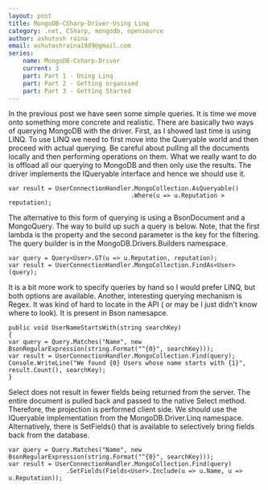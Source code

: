 ```yaml
---
layout: post
title: MongoDB-CSharp-Driver-Using Linq
category: .net, CSharp, mongodb, opensource
author: ashutosh raina
email: ashutoshraina1989@gmail.com
series:
	name: MongoDB-Csharp-Driver
	current: 3
	part: Part 1 - Using Linq
	part: Part 2 - Getting organised
	part: Part 3 - Getting Started
---
```




In the previous post we have seen some simple queries. It is time we move onto something more concrete and realistic. There are basically two ways of querying MongoDB with the driver. First, as I showed last time is using LINQ. To use LINQ we need to first move into the Queryable world and then proceed with actual querying.
Be careful about pulling all the documents locally and then performing operations on them. What we really want to do is offload all our querying to MongoDB and then only use the results. The driver implements the IQueryable interface and hence we should use it.


	var result = UserConnectionHandler.MongoCollection.AsQueryable()
	                                  .Where(u => u.Reputation > reputation);

<!--excerpt-->

The alternative to this form of querying is using a BsonDocument and a MongoQuery. The way to build up such a query is below. Note, that the first lambda is the property and the second parameter is the key for the filtering. The query builder is in the MongoDB.Drivers.Builders namespace.


	var query = Query<User>.GT(u => u.Reputation, reputation);
	var result = UserConnectionHandler.MongoCollection.FindAs<User>(query);


It is a bit more work to specify queries by hand so I would prefer LINQ, but both options are available.
Another, interesting querying mechanism is Regex. It was kind of hard to locate in the API ( or may be I just didn't know where to look). It is present in Bson namesapce.


	public void UserNameStartsWith(string searchKey)
	{
	var query = Query.Matches("Name", new BsonRegularExpression(string.Format("^{0}", searchKey)));
	var result = UserConnectionHandler.MongoCollection.Find(query);
	Console.WriteLine("We found {0} Users whose name starts with {1}", result.Count(), searchKey);
	}


 Select does not result in fewer fields being returned from the server. The entire document is pulled back and passed to the native Select method. Therefore, the projection is performed client side. We should use the IQueryable implementation from the MongoDB.Driver.Linq namespace. Alternatively, there is SetFields() that is available to selectively bring fields back from the database. 


	var query = Query.Matches("Name", new BsonRegularExpression(string.Format("^{0}", searchKey)));
	var result = UserConnectionHandler.MongoCollection.Find(query)
	     			.SetFields(Fields<User>.Include(u => u.Name, u => u.Reputation));
